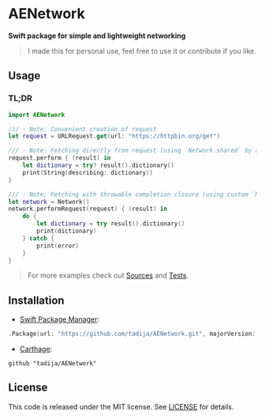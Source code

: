 # AENetwork

**Swift package for simple and lightweight networking**

> I made this for personal use, feel free to use it or contribute if you like.

## Usage

### TL;DR

```swift
import AENetwork

/// - Note: Convenient creation of request
let request = URLRequest.get(url: "https://httpbin.org/get")

/// - Note: Fetching directly from request (using `Network.shared` by default)
request.perform { (result) in
    let dictionary = try? result().dictionary()
    print(String(describing: dictionary))
}

/// - Note: Fetching with throwable completion closure (using custom `Network` instance)
let network = Network()
network.performRequest(request) { (result) in
    do {
        let dictionary = try result().dictionary()
        print(dictionary)
    } catch {
        print(error)
    }
}
```

> For more examples check out [Sources](Sources) and [Tests](Tests).

## Installation

- [Swift Package Manager](https://swift.org/package-manager/):

```swift
.Package(url: "https://github.com/tadija/AENetwork.git", majorVersion: 0)
```

- [Carthage](https://github.com/Carthage/Carthage):

```ogdl
github "tadija/AENetwork"
```

## License
This code is released under the MIT license. See [LICENSE](LICENSE) for details.
